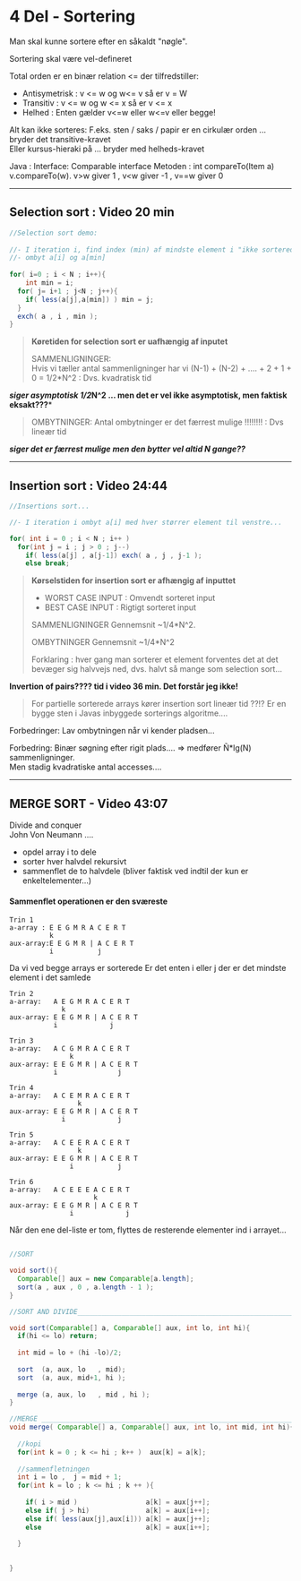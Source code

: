 # 4 Del - Sortering

Man skal kunne sortere efter en såkaldt "nøgle".

Sortering skal være vel-defineret

Total orden er en binær relation <= der tilfredstiller:
- Antisymetrisk : v <= w og w<= v så er v = W
- Transitiv : v <= w og w <= x så er v <= x
- Helhed : Enten gælder v<=w eller w<=v eller begge!

Alt kan ikke sorteres:
F.eks. sten / saks / papir er en cirkulær orden ...  bryder det transitive-kravet  
Eller kursus-hieraki på ... bryder med helheds-kravet

Java : 
Interface:  Comparable<Item> interface
Metoden : int compareTo(Item a) 
v.compareTo(w).    v>w  giver 1 , v<w giver -1 , v==w giver 0
                                      
-------------------------------------------------------------------------------------------------------------
                                      
## Selection sort : Video 20 min

                                      
```java
//Selection sort demo:
                                      
//- I iteration i, find index (min) af mindste element i "ikke sorterede del af arrayet"
//- ombyt a[i] og a[min]                                                                          
                                      
for( i=0 ; i < N ; i++){
    int min = i;
  for( j= i+1 ; j<N ; j++){
    if( less(a[j],a[min]) ) min = j;                
  }
  exch( a , i , min );                    
}                                                                            
```                                      

> ****Køretiden for selection sort er uafhængig af inputet****   
>
>SAMMENLIGNINGER:  
> Hvis vi tæller antal sammenligninger har vi
>(N-1) + (N-2) + .... + 2 + 1 + 0 = 1/2*N^2  : Dvs. kvadratisk tid 
> 

***siger asymptotisk 1/2*N^2 ... men det er vel ikke asymptotisk, men faktisk eksakt???***
>
>OMBYTNINGER:
>Antal ombytninger er det færrest mulige !!!!!!!! : Dvs lineær tid                   
>

***siger det er færrest mulige men den bytter vel altid N gange??***

------------------------------------------------------------------------------------------------------------          
## Insertion sort : Video 24:44
  
```java
//Insertions sort...

//- I iteration i ombyt a[i] med hver størrer element til venstre...

for( int i = 0 ; i < N ; i++ )
  for(int j = i ; j > 0 ; j--)
    if( less(a[j] , a[j-1]) exch( a , j , j-1 );
    else break;  
```  
> ****Kørselstiden for insertion sort er afhængig af inputtet****
>- WORST CASE INPUT : Omvendt sorteret input
>- BEST CASE INPUT : Rigtigt sorteret input
>
> SAMMENLIGNINGER Gennemsnit ~1/4*N^2.  
>  
> OMBYTNINGER Gennemsnit ~1/4*N^2
>
>Forklaring : hver gang man sorterer et element forventes det at det bevæger sig halvvejs ned,
>dvs. halvt så mange som selection sort...
  
****Invertion of pairs???? tid i video 36 min. Det forstår jeg ikke!****

>For partielle sorterede arrays kører insertion sort lineær tid ??!?
>Er en bygge sten i Javas inbyggede sorterings algoritme....
  
Forbedringer: Lav ombytningen når vi kender pladsen...     
  
Forbedring: Binær søgning efter rigit plads.... => medfører Ñ*lg(N) sammenligninger.     
Men stadig kvadratiske antal accesses....

-------------------------------------------------------------------------------------------------------------

## MERGE SORT - Video 43:07

Divide and conquer     
John Von Neumann .... 

- opdel array i to dele
- sorter hver halvdel rekursivt
- sammenflet de to halvdele
(bliver faktisk ved indtil der kun er enkeltelementer...)

#### Sammenflet operationen er den sværeste
```
Trin 1
a-array : E E G M R A C E R T
          k
aux-array:E E G M R | A C E R T
          i           j
```
Da vi ved begge arrays er sorterede
Er det enten i eller j der er det mindste element i det samlede

```
Trin 2
a-array:   A E G M R A C E R T
             k
aux-array: E E G M R | A C E R T
           i             j
           
Trin 3
a-array:   A C G M R A C E R T
               k
aux-array: E E G M R | A C E R T
           i               j           

Trin 4
a-array:   A C E M R A C E R T
                 k
aux-array: E E G M R | A C E R T
             i             j           

Trin 5
a-array:   A C E E R A C E R T
                 k
aux-array: E E G M R | A C E R T
               i           j           

Trin 6
a-array:   A C E E E A C E R T
                     k
aux-array: E E G M R | A C E R T
               i             j           

```

Når den ene del-liste er tom, flyttes de resterende elementer ind i arrayet...

```java

//SORT

void sort(){
  Comparable[] aux = new Comparable[a.length];
  sort(a , aux , 0 , a.length - 1 );
}

//SORT AND DIVIDE______________________________________________________________________

void sort(Comparable[] a, Comparable[] aux, int lo, int hi){
  if(hi <= lo) return;
  
  int mid = lo + (hi -lo)/2;
  
  sort  (a, aux, lo   , mid);
  sort  (a, aux, mid+1, hi );
  
  merge (a, aux, lo   , mid , hi );
}

//MERGE ______________________________________________________________________
void merge( Comparable[] a, Comparable[] aux, int lo, int mid, int hi){
  
  //kopi
  for(int k = 0 ; k <= hi ; k++ )  aux[k] = a[k]; 
  
  //sammenfletningen  
  int i = lo ,  j = mid + 1;   
  for(int k = lo ; k <= hi ; k ++ ){
    
    if( i > mid )                 a[k] = aux[j++];
    else if( j > hi)              a[k] = aux[i++];
    else if( less(aux[j],aux[i])) a[k] = aux[j++];
    else                          a[k] = aux[i++];
    
  }
   

}

```

  
  
  
                                      
                                      
                                      
